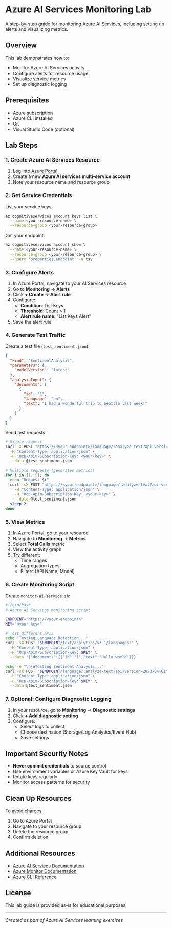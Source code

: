# Azure AI Services Monitoring Lab

A step-by-step guide for monitoring Azure AI Services, including setting up alerts and visualizing metrics.

## Overview

This lab demonstrates how to:
- Monitor Azure AI Services activity
- Configure alerts for resource usage  
- Visualize service metrics
- Set up diagnostic logging

## Prerequisites

- Azure subscription
- Azure CLI installed
- Git
- Visual Studio Code (optional)

## Lab Steps

### 1. Create Azure AI Services Resource

1. Log into [Azure Portal](https://portal.azure.com)
2. Create a new **Azure AI services multi-service account**
3. Note your resource name and resource group

### 2. Get Service Credentials

List your service keys:
```bash
az cognitiveservices account keys list \
  --name <your-resource-name> \
  --resource-group <your-resource-group>
```

Get your endpoint:
```bash
az cognitiveservices account show \
  --name <your-resource-name> \
  --resource-group <your-resource-group> \
  --query 'properties.endpoint' -o tsv
```

### 3. Configure Alerts

1. In Azure Portal, navigate to your AI Services resource
2. Go to **Monitoring** → **Alerts**
3. Click **+ Create** → **Alert rule**
4. Configure:
   - **Condition**: List Keys
   - **Threshold**: Count > 1
   - **Alert rule name**: "List Keys Alert"
5. Save the alert rule

### 4. Generate Test Traffic

Create a test file (`test_sentiment.json`):
```json
{
  "kind": "SentimentAnalysis",
  "parameters": {
    "modelVersion": "latest"
  },
  "analysisInput": {
    "documents": [
      {
        "id": "1",
        "language": "en",
        "text": "I had a wonderful trip to Seattle last week!"
      }
    ]
  }
}
```

Send test requests:
```bash
# Single request
curl -X POST "https://<your-endpoint>/language/:analyze-text?api-version=2023-04-01" \
  -H "Content-Type: application/json" \
  -H "Ocp-Apim-Subscription-Key: <your-key>" \
  --data @test_sentiment.json

# Multiple requests (generates metrics)
for i in {1..5}; do
  echo "Request $i"
  curl -sX POST "https://<your-endpoint>/language/:analyze-text?api-version=2023-04-01" \
    -H "Content-Type: application/json" \
    -H "Ocp-Apim-Subscription-Key: <your-key>" \
    --data @test_sentiment.json
  sleep 2
done
```

### 5. View Metrics

1. In Azure Portal, go to your resource
2. Navigate to **Monitoring** → **Metrics**
3. Select **Total Calls** metric
4. View the activity graph
5. Try different:
   - Time ranges
   - Aggregation types
   - Filters (API Name, Model)

### 6. Create Monitoring Script

Create `monitor-ai-service.sh`:
```bash
#!/bin/bash
# Azure AI Services monitoring script

ENDPOINT="https://<your-endpoint>"
KEY="<your-key>"

# Test different APIs
echo "Testing Language Detection..."
curl -sX POST "$ENDPOINT/text/analytics/v3.1/languages?" \
  -H "Content-Type: application/json" \
  -H "Ocp-Apim-Subscription-Key: $KEY" \
  --data '{"documents":[{"id":"1","text":"Hello world"}]}'

echo -e "\n\nTesting Sentiment Analysis..."
curl -sX POST "$ENDPOINT/language/:analyze-text?api-version=2023-04-01" \
  -H "Content-Type: application/json" \
  -H "Ocp-Apim-Subscription-Key: $KEY" \
  --data @test_sentiment.json
```

### 7. Optional: Configure Diagnostic Logging

1. In your resource, go to **Monitoring** → **Diagnostic settings**
2. Click **+ Add diagnostic setting**
3. Configure:
   - Select logs to collect
   - Choose destination (Storage/Log Analytics/Event Hub)
   - Save settings

## Important Security Notes

- **Never commit credentials** to source control
- Use environment variables or Azure Key Vault for keys
- Rotate keys regularly
- Monitor access patterns for security

## Clean Up Resources

To avoid charges:
1. Go to Azure Portal
2. Navigate to your resource group
3. Delete the resource group
4. Confirm deletion

## Additional Resources

- [Azure AI Services Documentation](https://docs.microsoft.com/azure/cognitive-services/)
- [Azure Monitor Documentation](https://docs.microsoft.com/azure/azure-monitor/)
- [Azure CLI Reference](https://docs.microsoft.com/cli/azure/)

## License

This lab guide is provided as-is for educational purposes.

---

*Created as part of Azure AI Services learning exercises*